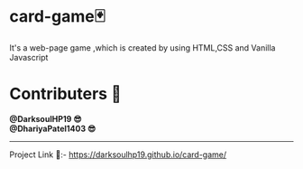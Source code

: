 # card-game🃏
It's a web-page game ,which is created by using HTML,CSS and Vanilla Javascript

# Contributers 🚀

 <b> @DarksoulHP19 😎 </b>
 <br>
 <b> @DhariyaPatel1403 😎 </b>
 
 --------------------------------------------------------------------------

Project Link 🔗:- https://darksoulhp19.github.io/card-game/
